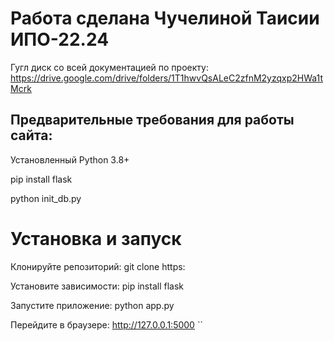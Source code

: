 # Работа сделана Чучелиной Таисии ИПО-22.24
Гугл диск со всей документацией по проекту:
https://drive.google.com/drive/folders/1T1hwvQsALeC2zfnM2yzqxp2HWa1tMcrk

## Предварительные требования для работы сайта:
Установленный Python 3.8+

pip install flask 

python init_db.py

# Установка и запуск
Клонируйте репозиторий:
git clone https:

Установите зависимости:
pip install flask

Запустите приложение:
python app.py

Перейдите в браузере:
http://127.0.0.1:5000 ``
